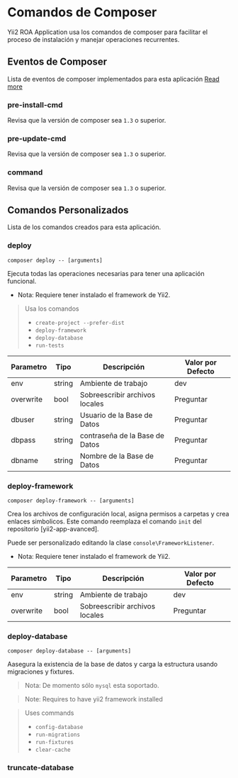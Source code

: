 Comandos de Composer
===================

Yii2 ROA Application usa los comandos de composer para facilitar el proceso de
instalación y manejar operaciones recurrentes.

Eventos de Composer
-------------------

Lista de eventos de composer implementados para esta aplicación
[Read more](https://getcomposer.org/doc/articles/scripts.md#event-names)

### pre-install-cmd

Revisa que la versión de composer sea `1.3` o superior.

### pre-update-cmd

Revisa que la versión de composer sea `1.3` o superior.

### command

Revisa que la versión de composer sea `1.3` o superior.

Comandos Personalizados
-----------------------

Lista de los comandos creados para esta aplicación.

### deploy

`composer deploy -- [arguments]`

Ejecuta todas las operaciones necesarias para tener una aplicación funcional.

* Nota: Requiere tener instalado el framework de Yii2.

> Usa los comandos
>
> * `create-project --prefer-dist`
> * `deploy-framework`
> * `deploy-database`
> * `run-tests`

Parametro |	Tipo   | Descripción                    | Valor por Defecto
--------- | ------ | ------------------------------ | -------
env       | string | Ambiente de trabajo            | dev
overwrite | bool   | Sobreescribir archivos locales |	Preguntar
dbuser    | string | Usuario de la Base de Datos    | Preguntar
dbpass    | string | contraseña de la Base de Datos | Preguntar
dbname    | string | Nombre de la Base de Datos     | Preguntar

### deploy-framework

`composer deploy-framework -- [arguments]`

Crea los archivos de configuración local, asigna permisos a carpetas y crea
enlaces simbolicos. Este comando reemplaza el comando `init` del repositorio
[yii2-app-avanced].

Puede ser personalizado editando la clase `console\FrameworkListener`.

* Nota: Requiere tener instalado el framework de Yii2.

Parametro |	Tipo   | Descripción                    | Valor por Defecto
--------- | ------ | ------------------------------ | -------
env       | string | Ambiente de trabajo            | dev
overwrite | bool   | Sobreescribir archivos locales |	Preguntar
 
### deploy-database

`composer deploy-database -- [arguments]`

Aasegura la existencia de la base de datos y carga la estructura usando migraciones y fixtures.

> Nota: De momento sólo `mysql` esta soportado.

> Note: Requires to have yii2 framework installed

> Uses commands
>
> * `config-database`
> * `run-migrations`
> * `run-fixtures`
> * `clear-cache`

### truncate-database


